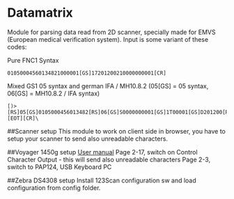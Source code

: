 # Datamatrix

Module for parsing data read from 2D scanner, specially made for EMVS (European medical verification system).
Input is some variant of these codes:

Pure FNC1 Syntax
```0105000456013482210000000001[GS]172012001000001[CR]
01050004560134821000001[GS]17201200210000000001[CR]
``` 

Mixed GS1 05 syntax and german IFA / MH10.8.2 (05[GS] = 05 syntax, 06[GS] = MH10.8.2 / IFA syntax)
```
[)>[RS]05[GS]0105000456013482[RS]06[GS]S0000000001[GS]1T00001[GS]D201200[RS][EOT][CR]\
```

##Scanner setup
This module to work on client side in browser, you have to setup your scanner to send also unreadable characters.

##Voyager 1450g setup
[User manual](https://country.honeywellaidc.com/CatalogDocuments/VG1450-UG.pdf)
Page 2-17, switch on Control Character Output - this will send also unreadable characters
Page 2-3, switch to PAP124, USB Keyboard PC

##Zebra DS4308 setup
Install 123Scan configuration sw and load configuration from config folder.

